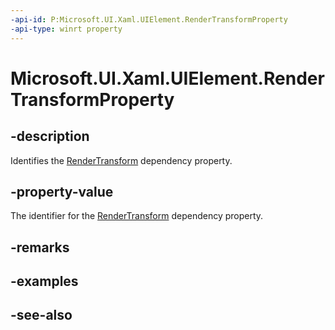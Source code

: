 ```yaml
---
-api-id: P:Microsoft.UI.Xaml.UIElement.RenderTransformProperty
-api-type: winrt property
---
```


<!-- Property syntax
public Windows.UI.Xaml.DependencyProperty RenderTransformProperty { get; }
-->

# Microsoft.UI.Xaml.UIElement.RenderTransformProperty

## -description
Identifies the [RenderTransform](uielement_rendertransform.md) dependency property.

## -property-value
The identifier for the [RenderTransform](uielement_rendertransform.md) dependency property.

## -remarks

## -examples

## -see-also

